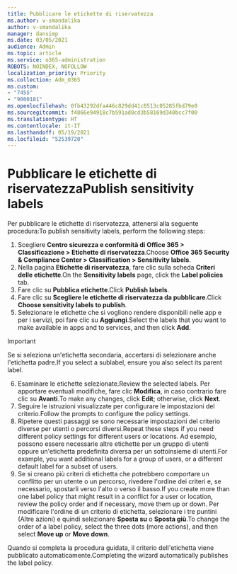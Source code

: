 ```yaml
---
title: Pubblicare le etichette di riservatezza
ms.author: v-smandalika
author: v-smandalika
manager: dansimp
ms.date: 03/05/2021
audience: Admin
ms.topic: article
ms.service: o365-administration
ROBOTS: NOINDEX, NOFOLLOW
localization_priority: Priority
ms.collection: Adm_O365
ms.custom:
- "7455"
- "9000181"
ms.openlocfilehash: 0fb43292dfa446c829dd41c8513c05285fbd79e0
ms.sourcegitcommit: f4866e94918c7b591ad0cd3b58169d340bcc7f00
ms.translationtype: HT
ms.contentlocale: it-IT
ms.lasthandoff: 05/19/2021
ms.locfileid: "52539720"
---
```

# <a name="publish-sensitivity-labels"></a><span data-ttu-id="d24aa-102">Pubblicare le etichette di riservatezza</span><span class="sxs-lookup"><span data-stu-id="d24aa-102">Publish sensitivity labels</span></span>

<span data-ttu-id="d24aa-103">Per pubblicare le etichette di riservatezza, attenersi alla seguente procedura:</span><span class="sxs-lookup"><span data-stu-id="d24aa-103">To publish sensitivity labels, perform the following steps:</span></span>

1. <span data-ttu-id="d24aa-104">Scegliere **Centro sicurezza e conformità di Office 365 > Classificazione > Etichette di riservatezza**.</span><span class="sxs-lookup"><span data-stu-id="d24aa-104">Choose **Office 365 Security & Compliance Center > Classification > Sensitivity labels**.</span></span>
2. <span data-ttu-id="d24aa-105">Nella pagina **Etichette di riservatezza**, fare clic sulla scheda **Criteri delle etichette**.</span><span class="sxs-lookup"><span data-stu-id="d24aa-105">On the **Sensitivity labels** page, click the **Label policies** tab.</span></span>
3. <span data-ttu-id="d24aa-106">Fare clic su **Pubblica etichette**.</span><span class="sxs-lookup"><span data-stu-id="d24aa-106">Click **Publish labels**.</span></span>
4. <span data-ttu-id="d24aa-107">Fare clic su **Scegliere le etichette di riservatezza da pubblicare**.</span><span class="sxs-lookup"><span data-stu-id="d24aa-107">Click **Choose sensitivity labels to publish**.</span></span> 
5. <span data-ttu-id="d24aa-108">Selezionare le etichette che si vogliono rendere disponibili nelle app e per i servizi, poi fare clic su **Aggiungi**.</span><span class="sxs-lookup"><span data-stu-id="d24aa-108">Select the labels that you want to make available in apps and to services, and then click **Add**.</span></span>
> [!IMPORTANT]
> <span data-ttu-id="d24aa-109">Se si seleziona un'etichetta secondaria, accertarsi di selezionare anche l'etichetta padre.</span><span class="sxs-lookup"><span data-stu-id="d24aa-109">If you select a sublabel, ensure you also select its parent label.</span></span>
6. <span data-ttu-id="d24aa-110">Esaminare le etichette selezionate.</span><span class="sxs-lookup"><span data-stu-id="d24aa-110">Review the selected labels.</span></span> <span data-ttu-id="d24aa-111">Per apportare eventuali modifiche, fare clic **Modifica**, in caso contrario fare clic su **Avanti**.</span><span class="sxs-lookup"><span data-stu-id="d24aa-111">To make any changes, click **Edit**; otherwise, click **Next**.</span></span>
7. <span data-ttu-id="d24aa-112">Seguire le istruzioni visualizzate per configurare le impostazioni del criterio.</span><span class="sxs-lookup"><span data-stu-id="d24aa-112">Follow the prompts to configure the policy settings.</span></span>
8. <span data-ttu-id="d24aa-113">Ripetere questi passaggi se sono necessarie impostazioni del criterio diverse per utenti o percorsi diversi.</span><span class="sxs-lookup"><span data-stu-id="d24aa-113">Repeat these steps if you need different policy settings for different users or locations.</span></span> <span data-ttu-id="d24aa-114">Ad esempio, possono essere necessarie altre etichette per un gruppo di utenti oppure un'etichetta predefinita diversa per un sottoinsieme di utenti.</span><span class="sxs-lookup"><span data-stu-id="d24aa-114">For example, you want additional labels for a group of users, or a different default label for a subset of users.</span></span>
9. <span data-ttu-id="d24aa-115">Se si creano più criteri di etichetta che potrebbero comportare un conflitto per un utente o un percorso, rivedere l'ordine dei criteri e, se necessario, spostarli verso l'alto o verso il basso.</span><span class="sxs-lookup"><span data-stu-id="d24aa-115">If you create more than one label policy that might result in a conflict for a user or location, review the policy order and if necessary, move them up or down.</span></span> <span data-ttu-id="d24aa-116">Per modificare l'ordine di un criterio di etichetta, selezionare i tre puntini (Altre azioni) e quindi selezionare **Sposta su** o **Sposta giù**.</span><span class="sxs-lookup"><span data-stu-id="d24aa-116">To change the order of a label policy, select the three dots (more actions), and then select **Move up** or **Move down**.</span></span>

<span data-ttu-id="d24aa-117">Quando si completa la procedura guidata, il criterio dell'etichetta viene pubblicato automaticamente.</span><span class="sxs-lookup"><span data-stu-id="d24aa-117">Completing the wizard automatically publishes the label policy.</span></span>

